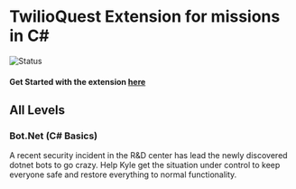 #  TwilioQuest Extension for missions in C#
![Status](https://img.shields.io/badge/Status-Work%20in%20progress-Blueviolet)
 
 #### Get Started with the extension <a href="https://github.com/TwilioQuest/twilioquest-extension-template#getting-started">here</a>
 
 
 
## All Levels
### Bot.Net (C# Basics)
A recent security incident in the R&D center has lead the newly discovered dotnet bots to go crazy.
Help Kyle get the situation under control to keep everyone safe and restore everything to normal functionality.

  

